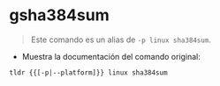 # gsha384sum

> Este comando es un alias de `-p linux sha384sum`.

- Muestra la documentación del comando original:

`tldr {{[-p|--platform]}} linux sha384sum`
